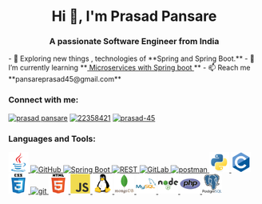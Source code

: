<h1 align="center">Hi 👋, I'm Prasad Pansare</h1>
<h3 align="center">A passionate Software Engineer from India</h3>
- 🔭 Exploring new things , technologies of **Spring and Spring Boot.**
- 🌱 I’m currently learning **<a href="https://github.com/stars/Prasad-RP/lists/microservices"> Microservices with Spring boot </a>** 
- 📫 Reach me **pansareprasad45@gmail.com**
<h3 align="left">Connect with me:</h3>
<p align="left">
   <a href="https://linkedin.com/in/prasad-pansare-6352021b9" target="blank"><img align="center"
      src="https://raw.githubusercontent.com/rahuldkjain/github-profile-readme-generator/master/src/images/icons/Social/linked-in-alt.svg"
      alt="prasad pansare" height="30" width="40" /></a>
   <a href="https://stackoverflow.com/users/22358421" target="blank"><img align="center"
      src="https://raw.githubusercontent.com/rahuldkjain/github-profile-readme-generator/master/src/images/icons/Social/stack-overflow.svg"
      alt="22358421" height="30" width="40" /></a>
   <a href="https://www.leetcode.com/prasad-45" target="blank"><img align="center"
      src="https://raw.githubusercontent.com/rahuldkjain/github-profile-readme-generator/master/src/images/icons/Social/leet-code.svg"
      alt="prasad-45" height="30" width="40" /></a>
</p>
<h3 align="left">Languages and Tools:</h3>
<p align="left">
   <a href="https://www.java.com" target="_blank" rel="noreferrer">
   <img src="https://raw.githubusercontent.com/devicons/devicon/master/icons/java/java-original.svg" alt="java"
      width="40" height="40" /> </a>
   <a href="https://www.github.com" target="_blank" rel="noreferrer"> <img
      src="https://user-images.githubusercontent.com/25181517/192108374-8da61ba1-99ec-41d7-80b8-fb2f7c0a4948.png"
      alt="GitHub" width="40" height="40" /> </a>
   <a href="https://spring.io/projects/spring-boot" target="_blank" rel="noreferrer">
   <img src="https://user-images.githubusercontent.com/25181517/183891303-41f257f8-6b3d-487c-aa56-c497b880d0fb.png"
      alt="Spring Boot" width="40" height="40" /> </a>
   <a href="#" target="_blank" rel="noreferrer"> <img
      src="https://user-images.githubusercontent.com/25181517/192107858-fe19f043-c502-4009-8c47-476fc89718ad.png"
      alt="REST" width="40" height="40" />
   </a> <a href="https://about.gitlab.com/" target="_blank" rel="noreferrer"> <img
      src="https://user-images.githubusercontent.com/25181517/192108376-c675d39b-90f6-4073-bde6-5a9291644657.png"
      alt="GitLab" width="40" height="40" /> </a> <a href="https://gitlab.com/" target="_blank" rel="noreferrer">
   <a href="https://postman.com" target="_blank" rel="noreferrer">
   <img src="https://www.vectorlogo.zone/logos/getpostman/getpostman-icon.svg" alt="postman" width="40"
      height="40" />
   </a> <a href="https://www.python.org" target="_blank" rel="noreferrer"> <img
      src="https://raw.githubusercontent.com/devicons/devicon/master/icons/python/python-original.svg"
      alt="python" width="40" height="40" />
   </a> <a href="https://www.cprogramming.com/" target="_blank"
      rel="noreferrer"> <img src="https://raw.githubusercontent.com/devicons/devicon/master/icons/c/c-original.svg" alt="c"
      width="40" height="40" /> </a> <a href="https://www.w3schools.com/css/" target="_blank"
      rel="noreferrer"> <img src="https://raw.githubusercontent.com/devicons/devicon/master/icons/css3/css3-original-wordmark.svg"
      alt="css3" width="40" height="40" /> </a> <a href="https://git-scm.com/" target="_blank"
      rel="noreferrer"> <img src="https://www.vectorlogo.zone/logos/git-scm/git-scm-icon.svg" alt="git" width="40" height="40" />
   </a> <a href="https://www.w3.org/html/" target="_blank" rel="noreferrer"> <img src="https://raw.githubusercontent.com/devicons/devicon/master/icons/html5/html5-original-wordmark.svg" alt="html5" width="40" height="40" /> </a> <a href="https://developer.mozilla.org/en-US/docs/Web/JavaScript" target="_blank" rel="noreferrer"> <img
      src="https://raw.githubusercontent.com/devicons/devicon/master/icons/javascript/javascript-original.svg"
      alt="javascript" width="40" height="40" /> </a> <a href="https://www.linux.org/" target="_blank"
      rel="noreferrer"> <img
      src="https://raw.githubusercontent.com/devicons/devicon/master/icons/linux/linux-original.svg"
      alt="linux" width="40" height="40" /> </a> <a href="https://www.mongodb.com/" target="_blank"
      rel="noreferrer"> <img
      src="https://raw.githubusercontent.com/devicons/devicon/master/icons/mongodb/mongodb-original-wordmark.svg"
      alt="mongodb" width="40" height="40" /> </a> <a href="https://www.mysql.com/" target="_blank"
      rel="noreferrer">
   <img src="https://raw.githubusercontent.com/devicons/devicon/master/icons/mysql/mysql-original-wordmark.svg"
      alt="mysql" width="40" height="40" /> </a> <a href="https://nodejs.org" target="_blank"
      rel="noreferrer">
   <img src="https://raw.githubusercontent.com/devicons/devicon/master/icons/nodejs/nodejs-original-wordmark.svg"
      alt="nodejs" width="40" height="40" /> </a> <a href="https://www.php.net" target="_blank"
      rel="noreferrer">
   <img src="https://raw.githubusercontent.com/devicons/devicon/master/icons/php/php-original.svg" alt="php"
      width="40" height="40" /> </a> <a href="https://www.postgresql.org" target="_blank" rel="noreferrer">
   <img src="https://raw.githubusercontent.com/devicons/devicon/master/icons/postgresql/postgresql-original-wordmark.svg"
      alt="postgresql" width="40" height="40" /> </a>
</p>
